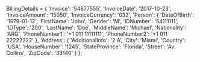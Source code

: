 BillingDetails = {
    'Invoice': '54877555',
    'InvoiceDate': '2017-10-23',
    'InvoiceAmount': '15050',
    'InvoiceCurrency': '032',
    'Person': {
        'DateOfBirth': '1979-01-12',
        'FirstName': 'John',
        'Gender': 'M',
        'IDNumber': '54111111',
        'IDType': '200',
        'LastName': 'Doe',
        'MiddleName': 'Michael',
        'Nationality': 'ARG',
        'PhoneNumber1': '+1 011 11111111',
        'PhoneNumber2': '+1 011 22222222'
    },
    'Address': {
        'AdditionalInfo': '2 A',
        'City': 'Miami',
        'Country': 'USA',
        'HouseNumber': '1245',
        'StateProvince': 'Florida',
        'Street': 'Av. Collins',
        'ZipCode': '33140'
    }
};